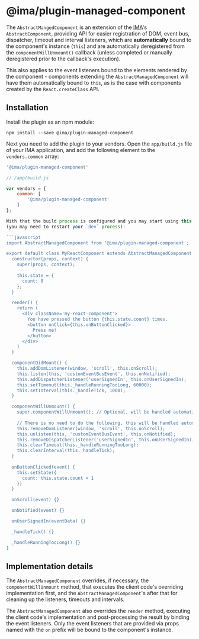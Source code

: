 # @ima/plugin-managed-component

The `AbstractMangedComponent` is an extension of the
[IMA](https://github.com/seznam/ima)'s `AbstractComponent`,
providing API for easier registration of DOM, event bus, dispatcher, timeout
and interval listeners, which are **automatically** bound to the component's
instance (`this`) and are automatically deregistered from the
`componentWillUnmount()` callback (unless completed or manually deregistered
prior to the callback's execution).

This also applies to the event listeners bound to the elements rendered by the
component - components extending the `AbstractManagedComponent` will have them
automatically bound to `this`, as is the case with components created by the
`React.createClass` API.

## Installation

Install the plugin as an npm module:

```
npm install --save @ima/plugin-managed-component
```

Next you need to add the plugin to your vendors. Open the `app/build.js` file
of your IMA application, and add the following element to the `vendors.common`
array:

```javascript
'@ima/plugin-managed-component'
```

```javascript
// /app/build.js

var vendors = {
	common: [
		'@ima/plugin-managed-component'
	]
};

With that the build process is configured and you may start using this plugin
(you may need to restart your `dev` process):

```javascript
import AbstractManagedComponent from '@ima/plugin-managed-component';

export default class MyReactComponent extends AbstractManagedComponent {
  constructor(props, context) {
    super(props, context);
    
    this.state = {
      count: 0
    };
  }

  render() {
    return (
      <div className='my-react-component'>
        You have pressed the button {this.state.count} times.
        <button onClick={this.onButtonClicked}>
          Press me!
        </button>
      </div>
    )
  }

  componentDidMount() {
  	this.addDomListener(window, 'scroll', this.onScroll);
  	this.listen(this, 'customEventBusEvent', this.onNotified);
  	this.addDispatcherListener('userSignedIn', this.onUserSignedIn);
  	this.setTimeout(this._handleRunningTooLong, 60000);
  	this.setInterval(this._handleTick, 1000);
  }

  componentWillUnmount() {
  	super.componentWillUnmount(); // Optional, will be handled automatically
  	
  	// There is no need to do the following, this will be handled automatically
  	this.removeDomListener(window, 'scroll', this.onScroll);
  	this.unlisten(this, 'customEventBusEvent', this.onNotified);
  	this.removeDispatcherListener('userSignedIn', this.onUserSignedIn);
  	this.clearTimeout(this._handleRunningTooLong);
  	this.clearInterval(this._handleTick);
  }
  
  onButtonClicked(event) {
    this.setState({
      count: this.state.count + 1
    })
  }

  onScroll(event) {}

  onNotified(event) {}

  onUserSignedIn(eventData) {}

  _handleTick() {}

  _handleRunningTooLong() {}
}
```

## Implementation details

The `AbstractManagedComponent` overrides, if necessary, the
`componentWillUnmount` method, that executes the client code's overriding
implementation first, and the `AbstractManagedComponent`'s after that for
cleaning up the listeners, timeouts and intervals.

The `AbstractManagedComponent` also overrides the `render` method, executing
the client code's implementation and post-processing the result by binding the
event listeners. Only the event listeners that are provided via props named
with the `on` prefix will be bound to the component's instance.
